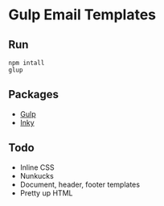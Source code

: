 # Gulp Email Templates

## Run

```
npm intall
glup
```

## Packages

- [Gulp](https://github.com/gulpjs/gulp)
- [Inky](https://github.com/foundation/inky)

## Todo

- Inline CSS
- Nunkucks
- Document, header, footer templates
- Pretty up HTML
